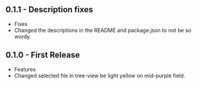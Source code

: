 ## 0.1.1 - Description fixes
* Fixes
* Changed the descriptions in the README and package.json to not be so wordy.

## 0.1.0 - First Release
* Features
* Changed selected file in tree-view be light yellow on mid-purple field.
